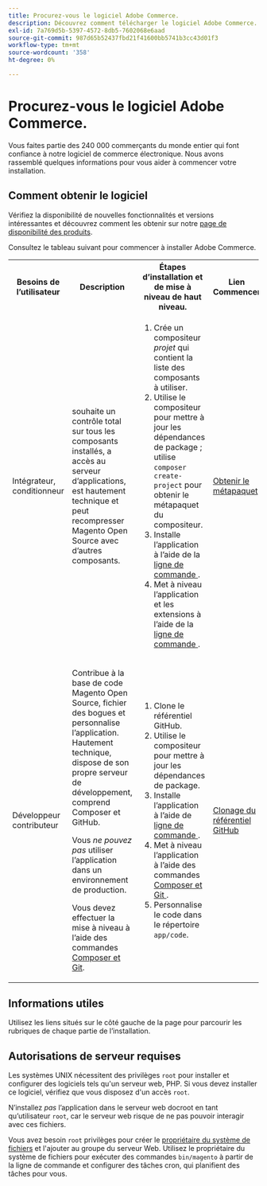 ```yaml
---
title: Procurez-vous le logiciel Adobe Commerce.
description: Découvrez comment télécharger le logiciel Adobe Commerce.
exl-id: 7a769d5b-5397-4572-8db5-7602068e6aad
source-git-commit: 987d65b52437fbd21f41600bb5741b3cc43d01f3
workflow-type: tm+mt
source-wordcount: '358'
ht-degree: 0%

---
```


# Procurez-vous le logiciel Adobe Commerce.

Vous faites partie des 240 000 commerçants du monde entier qui font confiance à notre logiciel de commerce électronique. Nous avons rassemblé quelques informations pour vous aider à commencer votre installation.

## Comment obtenir le logiciel

Vérifiez la disponibilité de nouvelles fonctionnalités et versions intéressantes et découvrez comment les obtenir sur notre [page de disponibilité des produits](https://experienceleague.adobe.com/en/docs/commerce-operations/release/product-availability).

Consultez le tableau suivant pour commencer à installer Adobe Commerce.

<table>
    <tbody>
        <tr>
            <th>Besoins de l’utilisateur</th>
            <th>Description</th>
            <th>Étapes d’installation et de mise à niveau de haut niveau.</th>
            <th>Lien Commencer</th>
        </tr>
    <tr>
        <td><p>Intégrateur, conditionneur</p></td>
        <td><p>souhaite un contrôle total sur tous les composants installés, a accès au serveur d’applications, est hautement technique et peut recompresser Magento Open Source avec d’autres composants.</p>
        </td>
        <td><ol><li>Crée un compositeur <em>projet</em> qui contient la liste des composants à utiliser.</li>
            <li>Utilise le compositeur pour mettre à jour les dépendances de package ; utilise <code>composer create-project</code> pour obtenir le métapaquet du compositeur.</li>
            <li>Installe l’application à l’aide de la <a href="../advanced.md"> ligne de commande </a>.</li>
        <li>Met à niveau l’application et les extensions à l’aide de la <a href="../../upgrade/implementation/perform-upgrade.md"> ligne de commande </a>.</li></ol></td>
        <td><p><a href="../composer.md">Obtenir le métapaquet</a></p></td>
    </tr>
    <tr>
        <td><p>Développeur contributeur</p></td>
        <td><p>Contribue à la base de code Magento Open Source, fichier des bogues et personnalise l’application. Hautement technique, dispose de son propre serveur de développement, comprend Composer et GitHub.</p>
            <p>Vous <em>ne pouvez pas</em> utiliser l’application dans un environnement de production.</p>
      <p>Vous devez effectuer la mise à niveau à l’aide des commandes <a href="../../upgrade/developer/git-installs.md">Composer et Git</a>.</p></td>
        <td><ol><li>Clone le référentiel GitHub.</li>
            <li>Utilise le compositeur pour mettre à jour les dépendances de package.</li>
            <li>Installe l’application à l’aide de <a href="../advanced.md"> ligne de commande </a>.</li>
            <li>Met à niveau l’application à l’aide des commandes <a href="../../upgrade/developer/git-installs.md"> Composer et Git </a>.</li>
            <li>Personnalise le code dans le répertoire <code>app/code</code>.</li></ol></td>
        <td><p><a href="https://developer.adobe.com/commerce/contributor/guides/install/clone-repository/">Clonage du référentiel GitHub</a></p></td>
    </tr>
    </tbody>
</table>

## Informations utiles

Utilisez les liens situés sur le côté gauche de la page pour parcourir les rubriques de chaque partie de l’installation.

## Autorisations de serveur requises

Les systèmes UNIX nécessitent des privilèges `root` pour installer et configurer des logiciels tels qu&#39;un serveur web, PHP. Si vous devez installer ce logiciel, vérifiez que vous disposez d&#39;un accès `root`.

N’installez *pas* l’application dans le serveur web docroot en tant qu’utilisateur `root`, car le serveur web risque de ne pas pouvoir interagir avec ces fichiers.

Vous avez besoin `root` privilèges pour créer le [propriétaire du système de fichiers](file-system/overview.md) et l&#39;ajouter au groupe du serveur Web. Utilisez le propriétaire du système de fichiers pour exécuter des commandes `bin/magento` à partir de la ligne de commande et configurer des tâches cron, qui planifient des tâches pour vous.
